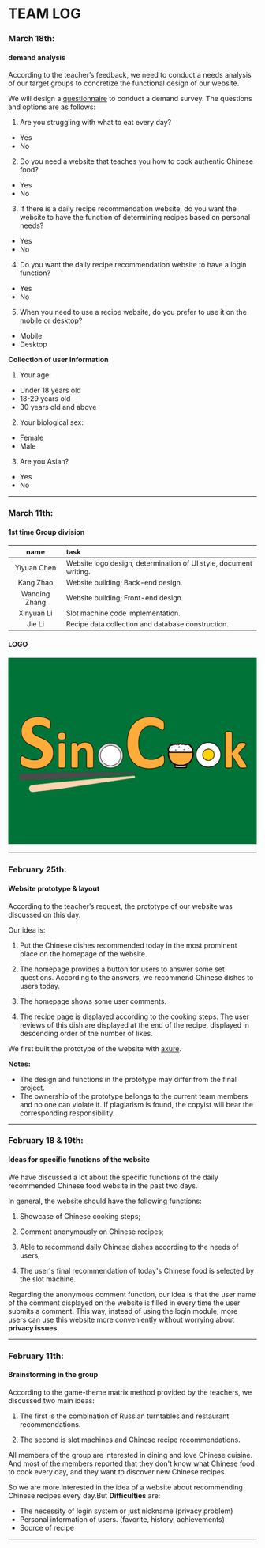 # **TEAM LOG**
### March 18th:
#### demand analysis

According to the teacher’s feedback, we need to conduct a needs analysis of our target groups to concretize the functional design of our website.

We will design a [questionnaire](https://www.surveymonkey.co.uk/r/VFX5QBK) to conduct a demand survey. The questions and options are as follows:
1. Are you struggling with what to eat every day?
* Yes
* No
2. Do you need a website that teaches you how to cook authentic Chinese food?
* Yes
* No
3. If there is a daily recipe recommendation website, do you want the website to have the function of determining recipes based on personal needs?
* Yes
* No
4. Do you want the daily recipe recommendation website to have a login function?
* Yes
* No

5. When you need to use a recipe website, do you prefer to use it on the mobile or desktop?
* Mobile  
* Desktop

**Collection of user information**
1. Your age:
* Under 18 years old
* 18-29 years old
* 30 years old and above

2. Your biological sex:
* Female
* Male

3. Are you Asian?
* Yes
* No
***

### March 11th:
#### 1st time Group division

| name | task |
|:----:| :--- |
|Yiyuan Chen| Website logo design, determination of UI style, document writing.|
|Kang Zhao| Website building; Back-end design.|
|Wanqing Zhang| Website building; Front-end design.|
|Xinyuan Li| Slot machine code implementation. |
|Jie Li| Recipe data collection and database construction.|

#### LOGO
![SinoCook logo](https://github.com/Xinyuan-L/SEGP/blob/main/SinoCook-logo.png "LOGO")
***

### February 25th:
#### Website prototype & layout
According to the teacher’s request, the prototype of our website was discussed on this day.

Our idea is:
1. Put the Chinese dishes recommended today in the most prominent place on the homepage of the website.

2. The homepage provides a button for users to answer some set questions. According to the answers, we recommend Chinese dishes to users today.

3. The homepage shows some user comments.

4. The recipe page is displayed according to the cooking steps. The user reviews of this dish are displayed at the end of the recipe, displayed in descending order of the number of likes.

We first built the prototype of the website with [axure](https://q4r9fc.axshare.com).

**Notes:**
* The design and functions in the prototype may differ from the final project.
* The ownership of the prototype belongs to the current team members and no one can violate it. If plagiarism is found, the copyist will bear the corresponding responsibility.
***

### February 18 & 19th:
#### Ideas for specific functions of the website

We have discussed a lot about the specific functions of the daily recommended Chinese food website in the past two days.

In general, the website should have the following functions:
1. Showcase of Chinese cooking steps;

2. Comment anonymously on Chinese recipes;
3. Able to recommend daily Chinese dishes according to the needs of users;

4. The user's final recommendation of today's Chinese food is selected by the slot machine.

Regarding the anonymous comment function, our idea is that the user name of the comment displayed on the website is filled in every time the user submits a comment. This way, instead of using the login module, more users can use this website more conveniently without worrying about **privacy issues**.
***


### February 11th:
#### Brainstorming in the group
According to the game-theme matrix method provided by the teachers, we discussed two main ideas:
1. The first is the combination of Russian turntables and restaurant recommendations.

2. The second is slot machines and Chinese recipe recommendations.

All members of the group are interested in dining and love Chinese cuisine. And most of the members reported that they don't know what Chinese food to cook every day, and they want to discover new Chinese recipes.

So we are more interested in the idea of a website about recommending Chinese recipes every day.But **Difficulties** are:  
* The necessity of login system or just nickname (privacy problem)
* Personal information of users. (favorite, history, achievements)
* Source of recipe
***

